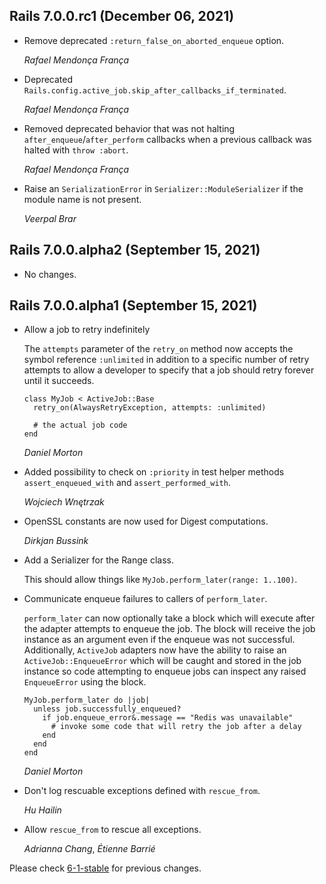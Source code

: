 ## Rails 7.0.0.rc1 (December 06, 2021) ##

*   Remove deprecated `:return_false_on_aborted_enqueue` option.

    *Rafael Mendonça França*

*   Deprecated `Rails.config.active_job.skip_after_callbacks_if_terminated`.

    *Rafael Mendonça França*

*   Removed deprecated behavior that was not halting `after_enqueue`/`after_perform` callbacks when a
    previous callback was halted with `throw :abort`.

    *Rafael Mendonça França*

*   Raise an `SerializationError` in `Serializer::ModuleSerializer`
    if the module name is not present.

    *Veerpal Brar*


## Rails 7.0.0.alpha2 (September 15, 2021) ##

*   No changes.


## Rails 7.0.0.alpha1 (September 15, 2021) ##

*   Allow a job to retry indefinitely

    The `attempts` parameter of the `retry_on` method now accepts the
    symbol reference `:unlimited` in addition to a specific number of retry
    attempts to allow a developer to specify that a job should retry
    forever until it succeeds.

        class MyJob < ActiveJob::Base
          retry_on(AlwaysRetryException, attempts: :unlimited)

          # the actual job code
        end

    *Daniel Morton*

*   Added possibility to check on `:priority` in test helper methods
    `assert_enqueued_with` and `assert_performed_with`.

    *Wojciech Wnętrzak*

*   OpenSSL constants are now used for Digest computations.

    *Dirkjan Bussink*

*   Add a Serializer for the Range class.

    This should allow things like `MyJob.perform_later(range: 1..100)`.

*   Communicate enqueue failures to callers of `perform_later`.

    `perform_later` can now optionally take a block which will execute after
    the adapter attempts to enqueue the job. The block will receive the job
    instance as an argument even if the enqueue was not successful.
    Additionally, `ActiveJob` adapters now have the ability to raise an
    `ActiveJob::EnqueueError` which will be caught and stored in the job
    instance so code attempting to enqueue jobs can inspect any raised
    `EnqueueError` using the block.

        MyJob.perform_later do |job|
          unless job.successfully_enqueued?
            if job.enqueue_error&.message == "Redis was unavailable"
              # invoke some code that will retry the job after a delay
            end
          end
        end

    *Daniel Morton*

*   Don't log rescuable exceptions defined with `rescue_from`.

    *Hu Hailin*

*   Allow `rescue_from` to rescue all exceptions.

    *Adrianna Chang*, *Étienne Barrié*


Please check [6-1-stable](https://github.com/rails/rails/blob/6-1-stable/activejob/CHANGELOG.md) for previous changes.
